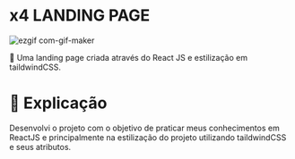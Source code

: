 # x4 LANDING PAGE

![ezgif com-gif-maker](https://user-images.githubusercontent.com/99918366/193950320-a297c800-41e8-48ae-b757-b571015ca8f8.gif)

🔎 Uma landing page criada através do React JS e estilização em taildwindCSS.

 <h1> 📄 Explicação </h1>

Desenvolvi o projeto com o objetivo de praticar meus conhecimentos em ReactJS e principalmente na estilização do projeto utilizando taildwindCSS e seus atributos.
